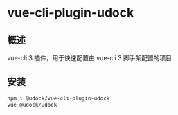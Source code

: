 # vue-cli-plugin-udock

## 概述

vue-cli 3 插件，用于快速配置由 vue-cli 3 脚手架配置的项目

## 安装

```bash
npm i @udock/vue-cli-plugin-udock
vue @udock/udock
```

